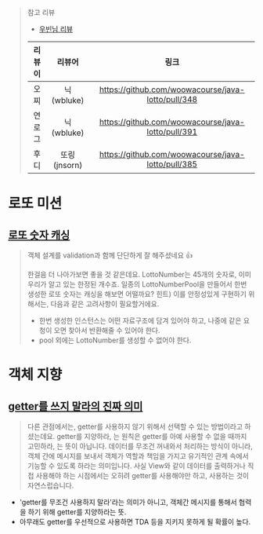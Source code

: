 > 참고 리뷰
> 
> - [우빈님 리뷰](https://github.com/woowacourse/java-lotto/pulls?q=is%3Apr+is%3Aclosed+reviewed-by%3Awbluke+) 
>
> | 리뷰이 |    리뷰어     |                         링크                         |
> |:---:|:----------:|:--------------------------------------------------:|
> | 오찌  | 닉(wbluke)  | https://github.com/woowacourse/java-lotto/pull/348 | 
> | 연로그 | 닉(wbluke)  | https://github.com/woowacourse/java-lotto/pull/391 |
> | 후디  | 또링(jnsorn) | https://github.com/woowacourse/java-lotto/pull/385 |

# 로또 미션

## [로또 숫자 캐싱](https://github.com/woowacourse/java-lotto/pull/348#discussion_r815244768)

> 객체 설계를 validation과 함께 단단하게 잘 해주셨네요 👍
> 
> 한걸음 더 나아가보면 좋을 것 같은데요.
> LottoNumber는 45개의 숫자로, 이미 우리가 알고 있는 한정된 개수죠.
> 일종의 LottoNumberPool을 만들어서 한번 생성한 로또 숫자는 캐싱을 해보면 어떨까요?
> 힌트) 이를 안정성있게 구현하기 위해서는, 다음과 같은 고려사항이 필요할거에요.
> 
> - 한번 생성한 인스턴스는 어떤 자료구조에 담겨 있어야 하고, 나중에 같은 요청이 오면 찾아서 반환해줄 수 있어야 한다.
> - pool 외에는 LottoNumber를 생성할 수 없어야 한다.

# 객체 지향

## [getter를 쓰지 말라의 진짜 의미](https://github.com/woowacourse/java-lotto/pull/348#discussion_r815451160)

> 다른 관점에서는, getter를 사용하지 않기 위해서 선택할 수 있는 방법이라고 하셨는데요.
getter를 지양하라, 는 원칙은 getter를 아예 사용할 수 없을 때까지 고민하라, 는 뜻이 아닙니다.
데이터를 무조건 꺼내와서 처리하는 방식이 아니라, 객체 간에 메시지를 보내서 객체가 역할과 책임을 가지고 유기적인 관계 속에서 기능할 수 있도록 하라는 의미입니다.
사실 View와 같이 데이터를 출력하거나 직접 사용해야 하는 시점에서는 오히려 getter를 사용해야만 하고, 사용하는 것이 자연스럽습니다.

- 'getter를 무조건 사용하지 말라'라는 의미가 아니고, 객체간 메시지를 통해서 협력을 하기 위해 getter를 지양하라는 뜻.
- 아무래도 getter를 우선적으로 사용하면 TDA 등을 지키지 못하게 될 확률이 높다.